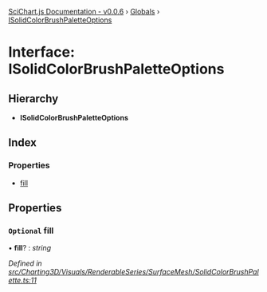 [SciChart.js Documentation - v0.0.6](../README.md) › [Globals](../globals.md) › [ISolidColorBrushPaletteOptions](isolidcolorbrushpaletteoptions.md)

# Interface: ISolidColorBrushPaletteOptions

## Hierarchy

* **ISolidColorBrushPaletteOptions**

## Index

### Properties

* [fill](isolidcolorbrushpaletteoptions.md#optional-fill)

## Properties

### `Optional` fill

• **fill**? : *string*

*Defined in [src/Charting3D/Visuals/RenderableSeries/SurfaceMesh/SolidColorBrushPalette.ts:11](https://github.com/ABTSoftware/SciChart.Dev/blob/ff9f38d289/Web/src/SciChart/src/Charting3D/Visuals/RenderableSeries/SurfaceMesh/SolidColorBrushPalette.ts#L11)*
